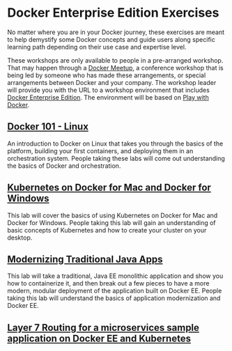 # Docker Enterprise Edition Exercises

No matter where you are in your Docker journey, these exercises are meant to help demystify some Docker concepts and guide users along specific learning path depending on their use case and expertise level.

These workshops are only available to people in a pre-arranged workshop. That may happen through a [Docker Meetup](https://events.docker.com/chapters/), a conference workshop that is being led by someone who has made these arrangements, or special arrangements between Docker and your company. The workshop leader will provide you with the URL to a workshop environment that includes [Docker Enterprise Edition](https://www.docker.com/enterprise-edition). The environment will be based on [Play with Docker](https://labs.play-with-docker.com/).


## [Docker 101 - Linux](https://training.play-with-docker.com/dev-stage1/)
An introduction to Docker on Linux that takes you through the basics of the platform, building your first containers, and deploying them in an orchestration system. People taking these labs will come out understanding the basics of Docker and orchestration.

## [Kubernetes on Docker for Mac and Docker for Windows](/kubernetes-desktop.md) 
This lab will cover the basics of using Kubernetes on Docker for Mac and Docker for Windows. People taking this lab will gain an understanding of basic concepts of Kubernetes and how to create your cluster on your desktop.

## [Modernizing Traditional Java Apps](/mta-java.md)
This lab will take a traditional, Java EE monolithic application and show you how to containerize it, and then break out a few pieces to have a more modern, modular deployment of the application built on Docker EE. People taking this lab will understand the basics of application modernization and Docker EE.

## [Layer 7 Routing for a microservices sample application on Docker EE and Kubernetes](http://success.docker.com/article/ucp-service-discovery)
